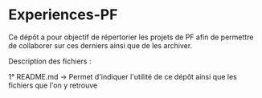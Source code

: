 # Experiences-PF

Ce dépôt a pour objectif de répertorier les projets de PF afin de permettre de collaborer sur ces derniers ainsi que de les archiver.

Description des fichiers :

1° README.md -> Permet d'indiquer l'utilité de ce dépôt ainsi que les fichiers que l'on y retrouve